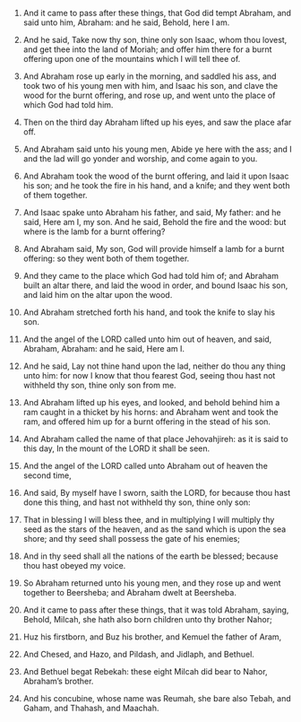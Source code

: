 1. And it came to pass after these things, that God did tempt
Abraham, and said unto him, Abraham: and he said, Behold, here I am.

2. And he said, Take now thy son, thine only son Isaac, whom thou
lovest, and get thee into the land of Moriah; and offer him there for
a burnt offering upon one of the mountains which I will tell thee of.

3. And Abraham rose up early in the morning, and saddled his ass,
and took two of his young men with him, and Isaac his son, and clave
the wood for the burnt offering, and rose up, and went unto the place
of which God had told him.

4. Then on the third day Abraham lifted up his eyes, and saw the
place afar off.

5. And Abraham said unto his young men, Abide ye here with the ass;
and I and the lad will go yonder and worship, and come again to you.

6. And Abraham took the wood of the burnt offering, and laid it upon
Isaac his son; and he took the fire in his hand, and a knife; and they
went both of them together.

7. And Isaac spake unto Abraham his father, and said, My father: and
he said, Here am I, my son. And he said, Behold the fire and the wood:
but where is the lamb for a burnt offering?

8. And Abraham said, My
son, God will provide himself a lamb for a burnt offering: so they
went both of them together.

9. And they came to the place which God had told him of; and Abraham
built an altar there, and laid the wood in order, and bound Isaac his
son, and laid him on the altar upon the wood.

10. And Abraham stretched forth his hand, and took the knife to slay
his son.

11. And the angel of the LORD called unto him out of heaven, and
said, Abraham, Abraham: and he said, Here am I.

12. And he said, Lay not thine hand upon the lad, neither do thou
any thing unto him: for now I know that thou fearest God, seeing thou
hast not withheld thy son, thine only son from me.

13. And Abraham lifted up his eyes, and looked, and behold behind
him a ram caught in a thicket by his horns: and Abraham went and took
the ram, and offered him up for a burnt offering in the stead of his
son.

14. And Abraham called the name of that place Jehovahjireh: as it is
said to this day, In the mount of the LORD it shall be seen.

15. And the angel of the LORD called unto Abraham out of heaven the
second time,

16. And said, By myself have I sworn, saith the LORD,
for because thou hast done this thing, and hast not withheld thy son,
thine only son:

17. That in blessing I will bless thee, and in
multiplying I will multiply thy seed as the stars of the heaven, and
as the sand which is upon the sea shore; and thy seed shall possess
the gate of his enemies;

18. And in thy seed shall all the nations
of the earth be blessed; because thou hast obeyed my voice.

19. So Abraham returned unto his young men, and they rose up and
went together to Beersheba; and Abraham dwelt at Beersheba.

20. And it came to pass after these things, that it was told
Abraham, saying, Behold, Milcah, she hath also born children unto thy
brother Nahor;

21. Huz his firstborn, and Buz his brother, and
Kemuel the father of Aram,

22. And Chesed, and Hazo, and Pildash,
and Jidlaph, and Bethuel.

23. And Bethuel begat Rebekah: these eight Milcah did bear to Nahor,
Abraham’s brother.

24. And his concubine, whose name was Reumah, she bare also Tebah,
and Gaham, and Thahash, and Maachah.